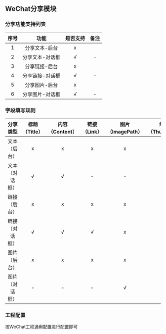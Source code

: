 ## WeChat分享模块

### 分享功能支持列表

| 序号 | 功能 | 是否支持 | 备注 |
| :--: | :--: | :----: | :--: |
| 1 | 分享文本-后台 |  x | |
| 2 | 分享文本-对话框 | √ | - |
| 3 | 分享链接-后台 | x | |
| 4 | 分享链接-对话框 | √ | - |
| 5 | 分享图片-后台 | x | |
| 6 | 分享图片-对话框 | √ | - |

### 字段填写规则

| 分享类型 | 标题（Title）| 内容（Content）| 链接（Link）| 图片（ImagePath） | 缩略图（ThumbPath）| 扩展字段（ExtraJson） |
| :--: | :--: | :--: | :--: | :--: | :--: | -- |
| 文本（后台） | x | x | x | x | x | - |
| 文本（对话框） | √ | √ | - | - | - | - |
| 链接（后台） | x | x | x | x | x | - |
| 链接（对话框） | √ | √ | √ | x | √ | - |
| 图片（后台） | x | x | x | x | x | - |
| 图片（对话框） | - | - | - | √ | √ | - |

### 工程配置
  
按WeChat工程通用配置进行配置即可
